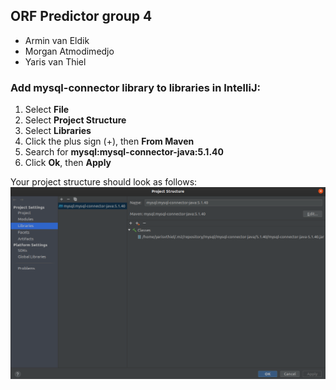 ## ORF Predictor group 4
* Armin van Eldik
* Morgan Atmodimedjo
* Yaris van Thiel

### Add mysql-connector library to libraries in IntelliJ:
1. Select **File**
2. Select **Project Structure**
3. Select **Libraries**
4. Click the plus sign (+), then **From Maven**
5. Search for **mysql:mysql-connector-java:5.1.40**
6. Click **Ok**, then **Apply**

Your project structure should look as follows:
![Project Structure](images/project_structure.png)
